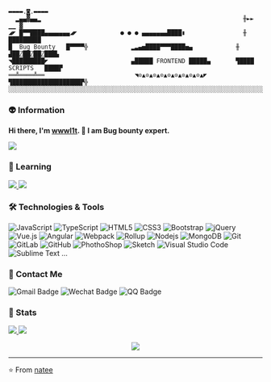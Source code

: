 ```
▬▬▬▬.◙.▬▬▬▬
  ▂▄▄▓▄▄▂                                                        ╫►►        ▁▁ ▓
◢◤ █▀▀████▄▄▄▄▄▄▄◢◤            ● ● ● ▄▄▄▄▄▄▄████▮                ╫       █████████
█  Bug Bounty   █▀▀▀▀╬            ▂▃▄▅████▀▀▀████▅▄            ╫    ▟██⍁██⍁██⍁███▙
◥█████████◤                       ▄█████ FRONTEND █████▄       ▜████       SCRIPTS   ████▛
══╩════╩══                         ◥⊙▲⊙▲⊙▲⊙▲⊙▲⊙▲⊙▲⊙▲⊙▲◤         ▜███████████████████▛╬
░░░░░░░░░░░░░░░░░░░░░░░░░░░░░░░░░░░░░░░░░░░░░░░░░░░░░░░░░░░░░░░░░░░░░░░░░░░░░░░░░░░░░░░░░░░
```

### 👽 Information
**Hi there, I'm [wwwl1t](https://wwwl1t.github.io/website). 👋 I am Bug bounty expert.** 

[<img src ="https://img.shields.io/badge/🌐-natee.github.io-%23.svg?style=for-the-badge&logo=&logoColor=white%22">](https://wwwl1t.github.io/)

### 💯 Learning

<a href="https://github.com/natee/awesome-ppt">
  <img src="https://github-readme-stats.vercel.app/api/pin/?username=natee&repo=awesome-ppt&theme=onedark" />
</a>
<a href="https://github.com/natee/build-your-own-vue-next">
  <img src="https://github-readme-stats.vercel.app/api/pin/?username=natee&repo=build-your-own-vue-next&theme=onedark" />
</a>

### 🛠 Technologies & Tools

![JavaScript](https://img.shields.io/badge/-JavaScript-black?style=flat-square&logo=javascript)
![TypeScript](https://img.shields.io/badge/-TypeScript-007ACC?style=flat-square&logo=typescript)
![HTML5](https://img.shields.io/badge/-HTML5-E34F26?style=flat-square&logo=html5&logoColor=white)
![CSS3](https://img.shields.io/badge/-CSS3-1572B6?style=flat-square&logo=css3)
![Bootstrap](https://img.shields.io/badge/-Bootstrap-563D7C?style=flat-square&logo=bootstrap)
![jQuery](https://img.shields.io/badge/-jQuery-0769AD?style=flat-square&logo=jQuery&logoColor=white)
![Vue.js](https://img.shields.io/badge/-Vuejs-4FC08D?style=flat-square&logo=vue.js&logoColor=white)
![Angular](https://img.shields.io/badge/-Angular-DD0031?style=flat-square&logo=angular)
![Webpack](https://img.shields.io/badge/-Webpack-8DD6F9?style=flat-square&logo=Webpack&logoColor=gray)
![Rollup](https://img.shields.io/badge/-rollup.js-EC4A3F?style=flat-square&logo=rollup.js&logoColor=white)
![Nodejs](https://img.shields.io/badge/-Nodejs-339933?style=flat-square&logo=Node.js&logoColor=white)
![MongoDB](https://img.shields.io/badge/-MongoDB-47A248?style=flat-square&logo=mongodb&logoColor=white)
![Git](https://img.shields.io/badge/-Git-F05032?style=flat-square&logo=git&logoColor=white)
![GitLab](https://img.shields.io/badge/-GitLab-FCA121?style=flat-square&logo=gitlab)
![GitHub](https://img.shields.io/badge/-GitHub-181717?style=flat-square&logo=github)
![PhothoShop](https://img.shields.io/badge/-PhotoShop-071D34?style=flat-square&logo=Adobe-Photoshop&logoColor=54A7F8)
![Sketch](https://img.shields.io/badge/-Sketch-F7B500?style=flat-square&logo=sketch&logoColor=white)
![Visual Studio Code](https://img.shields.io/badge/-VSCode-007ACC?style=flat-square&logo=visual-studio-code&logoColor=white)
![Sublime Text](https://img.shields.io/badge/-Sublime-4B4B4B?style=flat-square&logo=sublime-text&logoColor=FF9800)
...

### 💬 Contact Me 

![Gmail Badge](https://img.shields.io/badge/-kerncink@gmail.com-c14438?style=flat-square&logo=Gmail&logoColor=white)
![Wechat Badge](https://img.shields.io/badge/-zkShare-7BB32E?style=flat-square&logo=wechat&logoColor=white)
![QQ Badge](https://img.shields.io/badge/-1835868668-3563d5?style=flat-square&logo=Tencent-QQ)

### 🚦 Stats

<a href="https://github.com/natee/website">
  <img src="https://github-readme-stats.vercel.app/api?username=natee&show_icons=true&hide=commits" />
</a>
<a href="https://github.com/natee/website">
  <img src="https://github-readme-stats.vercel.app/api/top-langs/?username=natee&layout=compact" />
</a>

<p align="center"> 
  <img src="https://profile-counter.glitch.me/natee/count.svg" />
</p>

---
⭐️ From [natee](https://github.com/natee)
